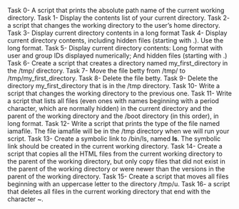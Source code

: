 Task 0- A script that prints the absolute path name of the current working directory.
Task 1- Display the contents list of your current directory.
Task 2- a script that changes the working directory to the user’s home directory.
Task 3- Display current directory contents in a long format
Task 4- Display current directory contents, including hidden files (starting with .). Use the long format.
Task 5- Display current directory contents: Long format with user and group IDs displayed numerically; And hidden files (starting with .)
Task 6- Create a script that creates a directory named my_first_directory in the /tmp/ directory.
Task 7- Move the file betty from /tmp/ to /tmp/my_first_directory.
Task 8- Delete the file betty.
Task 9- Delete the directory my_first_directory that is in the /tmp directory.
Task 10- Write a script that changes the working directory to the previous one.
Task 11- Write a script that lists all files (even ones with names beginning with a period character, which are normally hidden) in the current directory and the parent of the working directory and the /boot directory (in this order), in long format.
Task 12- Write a script that prints the type of the file named iamafile. The file iamafile will be in the /tmp directory when we will run your script.
Task 13- Create a symbolic link to /bin/ls, named __ls__. The symbolic link should be created in the current working directory.
Task 14- Create a script that copies all the HTML files from the current working directory to the parent of the working directory, but only copy files that did not exist in the parent of the working directory or were newer than the versions in the parent of the working directory.
Task 15- Create a script that moves all files beginning with an uppercase letter to the directory /tmp/u.
Task 16-  a script that deletes all files in the current working directory that end with the character ~.
